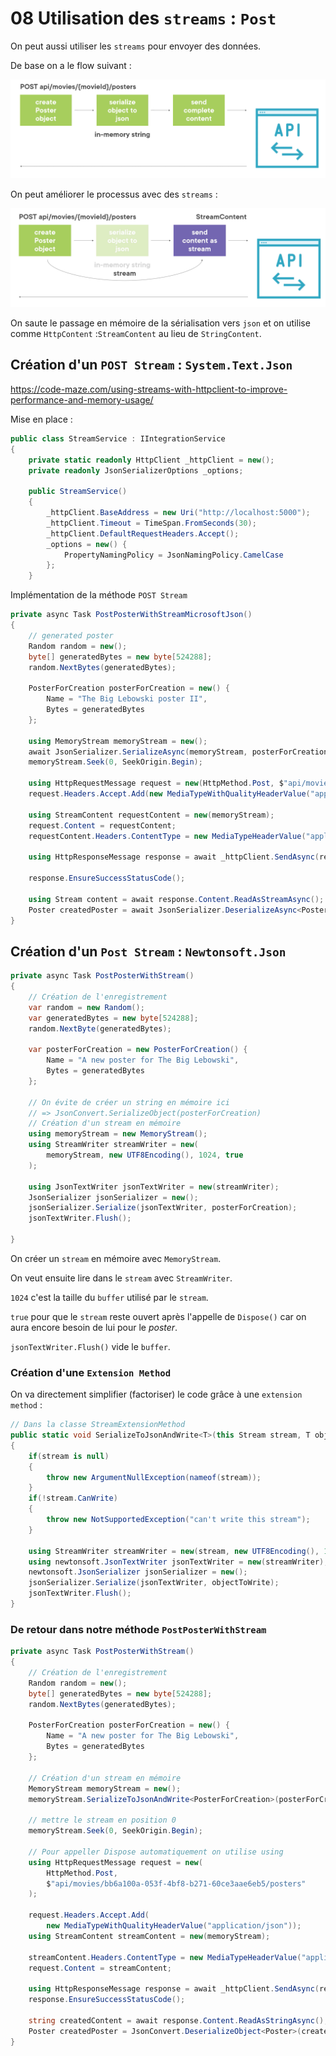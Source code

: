 # 08 Utilisation des `streams` : `Post`

On peut aussi utiliser les `streams` pour envoyer des données.

De base on a le flow suivant :

<img src="assets/flow-without-stream-post-datas-to-server.png" alt="flow-without-stream-post-datas-to-server" style="zoom:50%;" />

On peut améliorer le processus avec des `streams` :

<img src="assets/streaming-post-sending-datas-to-server.png" alt="streaming-post-sending-datas-to-server" style="zoom:50%;" />

On saute le passage en mémoire de la sérialisation vers `json` et on utilise comme `HttpContent` :`StreamContent` au lieu de `StringContent`.



## Création d'un `POST Stream` : `System.Text.Json`

https://code-maze.com/using-streams-with-httpclient-to-improve-performance-and-memory-usage/

Mise en place :

```cs
public class StreamService : IIntegrationService
{
    private static readonly HttpClient _httpClient = new();
    private readonly JsonSerializerOptions _options;

    public StreamService()
    {
        _httpClient.BaseAddress = new Uri("http://localhost:5000");
        _httpClient.Timeout = TimeSpan.FromSeconds(30);
        _httpClient.DefaultRequestHeaders.Accept();
        _options = new() {
            PropertyNamingPolicy = JsonNamingPolicy.CamelCase
        };
    }
```

Implémentation de la méthode `POST Stream`

```cs
private async Task PostPosterWithStreamMicrosoftJson()
{
    // generated poster
    Random random = new();
    byte[] generatedBytes = new byte[524288];
    random.NextBytes(generatedBytes);

    PosterForCreation posterForCreation = new() {
        Name = "The Big Lebowski poster II",
        Bytes = generatedBytes
    };
    
    using MemoryStream memoryStream = new();
    await JsonSerializer.SerializeAsync(memoryStream, posterForCreation);
    memoryStream.Seek(0, SeekOrigin.Begin);
    
	using HttpRequestMessage request = new(HttpMethod.Post, $"api/movies/bb6a100a-053f-4bf8-b271-60ce3aae6eb5/posters");
    request.Headers.Accept.Add(new MediaTypeWithQualityHeaderValue("application/json"));
    
    using StreamContent requestContent = new(memoryStream);
    request.Content = requestContent;
    requestContent.Headers.ContentType = new MediaTypeHeaderValue("application/json");
    
    using HttpResponseMessage response = await _httpClient.SendAsync(request, HttpCompletionOption.ResponseHeadersRead);
    
    response.EnsureSuccessStatusCode();
    
    using Stream content = await response.Content.ReadAsStreamAsync();
    Poster createdPoster = await JsonSerializer.DeserializeAsync<Poster>(content, _options);
}
```





## Création d'un `Post Stream` : `Newtonsoft.Json`

```cs
private async Task PostPosterWithStream()
{
    // Création de l'enregistrement
    var random = new Random();
    var generatedBytes = new byte[524288];
    random.NextByte(generatedBytes);

    var posterForCreation = new PosterForCreation() {
        Name = "A new poster for The Big Lebowski",
        Bytes = generatedBytes
    };

    // On évite de créer un string en mémoire ici
    // => JsonConvert.SerializeObject(posterForCreation)
    // Création d'un stream en mémoire
    using memoryStream = new MemoryStream();
    using StreamWriter streamWriter = new(
        memoryStream, new UTF8Encoding(), 1024, true
    );

    using JsonTextWriter jsonTextWriter = new(streamWriter);
    JsonSerializer jsonSerializer = new();
    jsonSerializer.Serialize(jsonTextWriter, posterForCreation);
    jsonTextWriter.Flush();

}
```

On créer un `stream` en mémoire avec `MemoryStream`.

On veut ensuite lire dans le `stream` avec `StreamWriter`.

`1024` c'est la taille du `buffer` utilisé par le `stream`.

`true` pour que le `stream` reste ouvert après l'appelle de `Dispose()` car on aura encore besoin de lui pour le *poster*. 

`jsonTextWriter.Flush()` vide le `buffer`.



### Création d'une `Extension Method`

On va directement simplifier (factoriser) le code grâce à une `extension method` :

```cs
// Dans la classe StreamExtensionMethod
public static void SerializeToJsonAndWrite<T>(this Stream stream, T objectToWrite)
{
    if(stream is null)
    {
        throw new ArgumentNullException(nameof(stream));
    }
    if(!stream.CanWrite)
    {
        throw new NotSupportedException("can't write this stream");
    }

    using StreamWriter streamWriter = new(stream, new UTF8Encoding(), 1024, true);
    using newtonsoft.JsonTextWriter jsonTextWriter = new(streamWriter);
    newtonsoft.JsonSerializer jsonSerializer = new();
    jsonSerializer.Serialize(jsonTextWriter, objectToWrite);
    jsonTextWriter.Flush();
}
```



### De retour dans notre méthode `PostPosterWithStream`

```cs
private async Task PostPosterWithStream()
{
    // Création de l'enregistrement
    Random random = new();
    byte[] generatedBytes = new byte[524288];
    random.NextBytes(generatedBytes);

    PosterForCreation posterForCreation = new() {
        Name = "A new poster for The Big Lebowski",
        Bytes = generatedBytes
    };

    // Création d'un stream en mémoire
    MemoryStream memoryStream = new();
    memoryStream.SerializeToJsonAndWrite<PosterForCreation>(posterForCreation);

    // mettre le stream en position 0
    memoryStream.Seek(0, SeekOrigin.Begin);

    // Pour appeller Dispose automatiquement on utilise using
    using HttpRequestMessage request = new(
        HttpMethod.Post,
        $"api/movies/bb6a100a-053f-4bf8-b271-60ce3aae6eb5/posters"
    );

    request.Headers.Accept.Add(
        new MediaTypeWithQualityHeaderValue("application/json"));
    using StreamContent streamContent = new(memoryStream);

    streamContent.Headers.ContentType = new MediaTypeHeaderValue("application/json");
    request.Content = streamContent;

    using HttpResponseMessage response = await _httpClient.SendAsync(request);
    response.EnsureSuccessStatusCode();

    string createdContent = await response.Content.ReadAsStringAsync();
    Poster createdPoster = JsonConvert.DeserializeObject<Poster>(createdContent);
}
```

